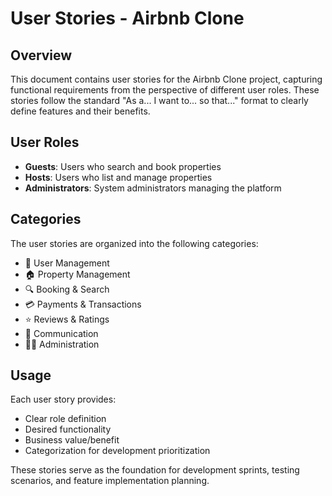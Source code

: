 # User Stories - Airbnb Clone

## Overview
This document contains user stories for the Airbnb Clone project, capturing functional requirements from the perspective of different user roles. These stories follow the standard "As a... I want to... so that..." format to clearly define features and their benefits.

## User Roles
- **Guests**: Users who search and book properties
- **Hosts**: Users who list and manage properties  
- **Administrators**: System administrators managing the platform

## Categories
The user stories are organized into the following categories:
- 👥 User Management
- 🏠 Property Management
- 🔍 Booking & Search
- 💳 Payments & Transactions
- ⭐ Reviews & Ratings
- 💬 Communication
- 👨‍💼 Administration

## Usage
Each user story provides:
- Clear role definition
- Desired functionality
- Business value/benefit
- Categorization for development prioritization

These stories serve as the foundation for development sprints, testing scenarios, and feature implementation planning.
